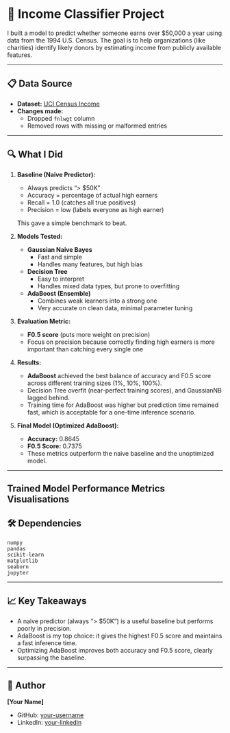 # 🎯 Income Classifier Project

I built a model to predict whether someone earns over $50,000 a year using data from the 1994 U.S. Census. The goal is to help organizations (like charities) identify likely donors by estimating income from publicly available features.

---

## 📋 Data Source

- **Dataset:** [UCI Census Income](https://archive.ics.uci.edu/ml/datasets/Census+Income)  
- **Changes made:**  
  - Dropped `fnlwgt` column  
  - Removed rows with missing or malformed entries
---

## 🔍 What I Did

1. **Baseline (Naive Predictor):**  
   - Always predicts “> $50K”  
   - Accuracy = percentage of actual high earners  
   - Recall = 1.0 (catches all true positives)  
   - Precision = low (labels everyone as high earner)  

   This gave a simple benchmark to beat.

2. **Models Tested:**  
   - **Gaussian Naive Bayes**  
     - Fast and simple  
     - Handles many features, but high bias  
   - **Decision Tree**  
     - Easy to interpret  
     - Handles mixed data types, but prone to overfitting  
   - **AdaBoost (Ensemble)**  
     - Combines weak learners into a strong one  
     - Very accurate on clean data, minimal parameter tuning  

3. **Evaluation Metric:**  
   - **F0.5 score** (puts more weight on precision)  
   - Focus on precision because correctly finding high earners is more important than catching every single one

4. **Results:**  
   - **AdaBoost** achieved the best balance of accuracy and F0.5 score across different training sizes (1%, 10%, 100%).  
   - Decision Tree overfit (near-perfect training scores), and GaussianNB lagged behind.  
   - Training time for AdaBoost was higher but prediction time remained fast, which is acceptable for a one-time inference scenario.  

5. **Final Model (Optimized AdaBoost):**  
   - **Accuracy:** 0.8645  
   - **F0.5 Score:** 0.7375  
   - These metrics outperform the naive baseline and the unoptimized model.

---

## Trained Model Performance Metrics Visualisations




## 🛠️ Dependencies

```
numpy
pandas
scikit-learn
matplotlib
seaborn
jupyter
```

---

## 📈 Key Takeaways

- A naive predictor (always “> $50K”) is a useful baseline but performs poorly in precision.  
- AdaBoost is my top choice: it gives the highest F0.5 score and maintains a fast inference time.  
- Optimizing AdaBoost improves both accuracy and F0.5 score, clearly surpassing the baseline.

---

## 👤 Author

**[Your Name]**  
- GitHub: [your-username](https://github.com/your-username)  
- LinkedIn: [your-linkedin](https://www.linkedin.com/in/your-linkedin)  
